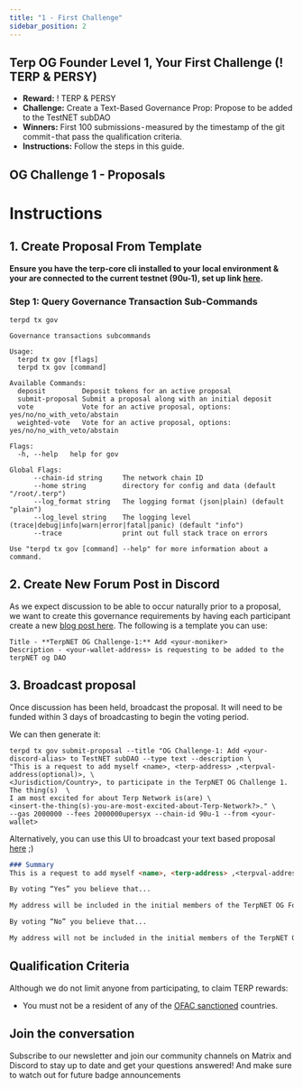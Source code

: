 ```yaml
---
title: "1 - First Challenge"
sidebar_position: 2
---
```

## Terp OG Founder Level 1, Your First Challenge (! TERP & PERSY)
- **Reward:** ! TERP & PERSY
- **Challenge:** Create a Text-Based Governance Prop: Propose to be added to the TestNET subDAO
- **Winners:** First 100 submissions - measured by the timestamp of the git commit - that pass the qualification criteria.
- **Instructions:** Follow the steps in this guide.

## OG Challenge 1 - Proposals

# Instructions 
## 1. Create Proposal From Template
**Ensure you have the terp-core cli installed to your local environment & your are connected to the current testnet (90u-1), set up link [here](https://3000-terpnetwork-docs-6w1hz3big1j.ws-us86.gitpod.io/overview/getting-started).**
### Step 1: Query Governance Transaction Sub-Commands
```
terpd tx gov 
```
```
Governance transactions subcommands

Usage:
  terpd tx gov [flags]
  terpd tx gov [command]

Available Commands:
  deposit         Deposit tokens for an active proposal
  submit-proposal Submit a proposal along with an initial deposit
  vote            Vote for an active proposal, options: yes/no/no_with_veto/abstain
  weighted-vote   Vote for an active proposal, options: yes/no/no_with_veto/abstain

Flags:
  -h, --help   help for gov

Global Flags:
      --chain-id string     The network chain ID
      --home string         directory for config and data (default "/root/.terp")
      --log_format string   The logging format (json|plain) (default "plain")
      --log_level string    The logging level (trace|debug|info|warn|error|fatal|panic) (default "info")
      --trace               print out full stack trace on errors

Use "terpd tx gov [command] --help" for more information about a command.
```

## 2. Create New Forum Post in Discord
As we expect discussion to be able to occur naturally prior to a proposal, we want to create this governance requirements by having each participant create a new [blog post here](https://discord.gg/2NsAXhmG). The following is a template you can use:
```
Title - **TerpNET OG Challenge-1:** Add <your-moniker>
Description - <your-wallet-address> is requesting to be added to the terpNET og DAO 
```

## 3. Broadcast proposal 
Once discussion has been held, broadcast the proposal. It will need to be funded within 3 days of broadcasting to begin the voting period.

We can then generate it:
```
terpd tx gov submit-proposal --title "OG Challenge-1: Add <your-discord-alias> to TestNET subDAO --type text --description \
"This is a request to add myself <name>, <terp-address> ,<terpval-address(optional)>, \
<Jurisdiction/Country>, to participate in the TerpNET OG Challenge 1. The thing(s)  \ 
I am most excited for about Terp Network is(are) \
<insert-the-thing(s)-you-are-most-excited-about-Terp-Network?>." \  
--gas 2000000 --fees 2000000upersyx --chain-id 90u-1 --from <your-wallet>

```
Alternatively, you can use this UI to broadcast your text based proposal [here](https://proposals.subtract.fi/draft?type=TextProposal&chain=terpnettestnet) ;)
```md
### Summary
This is a request to add myself <name>, <terp-address> ,<terpval-address(optional)>,<Jurisdiction/Country> to participate in the TerpNET OG challenge 1. The thing(s) I am most excited for about Terp Network is(are) <insert-the-thing(s)-you-are-most-excited-about-Terp-Network?>." 

By voting “Yes” you believe that...

My address will be included in the initial members of the TerpNET OG Founders DAO

By voting “No” you believe that...

My address will not be included in the initial members of the TerpNET OG Founders DAO
```

## Qualification Criteria
Although we do not limit anyone from participating, to claim TERP rewards:
- You must not be a resident of any of the [OFAC sanctioned](https://home.treasury.gov/policy-issues/office-of-foreign-assets-control-sanctions-programs-and-information) countries.

## Join the conversation 
Subscribe to our newsletter and join our community channels on Matrix and Discord to stay up to date and get your questions answered! And make sure to watch out for future badge announcements
